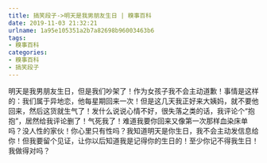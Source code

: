```yaml
---
title: 搞笑段子->明天是我男朋友生日 | 糗事百科
date: 2019-11-03 21:32:21
urlname: 1a95e105351a2b7a82698b96003463b6
tags: 
- 糗事百科
categories:
- 糗事百科
- 搞笑段子
---
```

明天是我男朋友生日，但是我们吵架了！作为女孩子我不会主动道歉！事情是这样的：我们属于异地恋，他每星期回来一次！但是这几天我正好来大姨妈，就不要他回来，然后这货就生气了！发什么说说心情不好，很失落之类的话，我评论个“抱抱”，居然给我评论删了！气死我了！难道我要你回来又像第一次那样血染床单吗？没人性的家伙！你心里只有性吗？我知道明天是你生日，我不会主动发信息给你！但我要留个见证，让你以后知道我是记得你的生日的！至少你记不得我生日！我做得对吗？


